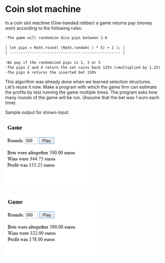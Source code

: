 # Coin slot machine
In a coin slot machine (One-handed robber) a game returns pay (money won) according to the following rules:

```
-The game will randomize dice pips between 1-6

| let pips = Math.round( (Math.random( ) * 5) + 1 ); |
| -------------------------------------------------- |

-No pay if the randomized pips is 1, 3 or 5
-The pips 2 and 4 return the set coins back 125% (=multiplied by 1.25)
-The pips 6 returns the inserted bet 150%
```

This algorithm was already done when we learned selection structures. Let’s reuse it now.
Make a program with which the game firm can estimate the profits by test running the game multiple times. The program asks how many rounds of the game will be run. (Assume that the bet was 1 euro each time)

Sample output for shown input:

![Game](./08.08.png)

![Game_1](./08%2008b(1).png)